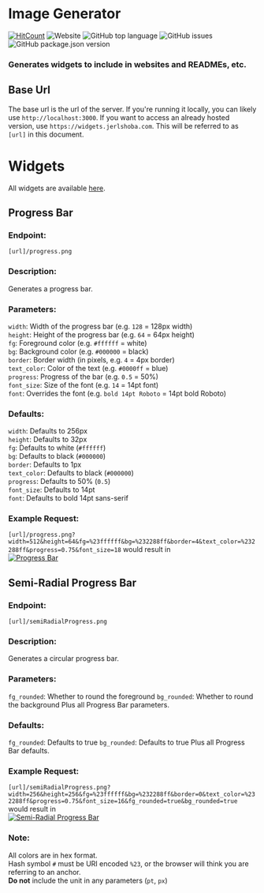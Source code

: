 # Image Generator

[![HitCount](http://hits.dwyl.com/PepperLola/img-generator.svg)](http://hits.dwyl.com/PepperLola/img-generator)
![Website](https://img.shields.io/website?style=flat-square&url=https%3A%2F%2Fwidgets.jerlshoba.com)
![GitHub top language](https://img.shields.io/github/languages/top/PepperLola/img-generator?style=flat-square)
![GitHub issues](https://img.shields.io/github/issues/PepperLola/img-generator?style=flat-square)
![GitHub package.json version](https://img.shields.io/github/package-json/v/PepperLola/img-generator?style=flat-square)

### Generates widgets to include in websites and READMEs, etc.

## Base Url
The base url is the url of the server. If you're running it locally, you can likely use `http://localhost:3000`. If you want to access an already hosted version, use `https://widgets.jerlshoba.com`. This will be referred to as `[url]` in this document.

# Widgets

All widgets are available [here](https://widgets.jerlshoba.com).

## Progress Bar

### Endpoint:
`[url]/progress.png`

### Description:
Generates a progress bar.

### Parameters:
`width`: Width of the progress bar (e.g. `128` = 128px width)  
`height`: Height of the progress bar (e.g. `64` = 64px height)  
`fg`: Foreground color (e.g. `#ffffff` = white)  
`bg`: Background color (e.g. `#000000` = black)  
`border`: Border width (in pixels, e.g. `4` = 4px border)  
`text_color`: Color of the text (e.g. `#0000ff` = blue)  
`progress`: Progress of the bar (e.g. `0.5` = 50%)  
`font_size`: Size of the font (e.g. `14` = 14pt font)  
`font`: Overrides the font (e.g. `bold 14pt Roboto` = 14pt bold Roboto)  

### Defaults:
`width`: Defaults to 256px  
`height`: Defaults to 32px  
`fg`: Defaults to white (`#ffffff`)  
`bg`: Defaults to black (`#000000`)  
`border`: Defaults to 1px  
`text_color`: Defaults to black (`#000000`)  
`progress`: Defaults to 50% (`0.5`)  
`font_size`: Defaults to 14pt  
`font`: Defaults to bold 14pt sans-serif  

### Example Request:
`[url]/progress.png?width=512&height=64&fg=%23ffffff&bg=%232288ff&border=4&text_color=%232288ff&progress=0.75&font_size=18` would result in  
[![Progress Bar](https://widgets.jerlshoba.com/progress.png?width=512&height=64&fg=%23ffffff&bg=%232288ff&border=4&text_color=%232288ff&progress=0.75&font_size=18)](https://widgets.jerlshoba.com/progress.png?width=512&height=64&fg=%23ffffff&bg=%232288ff&border=4&text_color=%232288ff&progress=0.75&font_size=18)

## Semi-Radial Progress Bar

### Endpoint:
`[url]/semiRadialProgress.png`

### Description:
Generates a circular progress bar.

### Parameters:
`fg_rounded`: Whether to round the foreground
`bg_rounded`: Whether to round the background
Plus all Progress Bar parameters.

### Defaults:
`fg_rounded`: Defaults to true
`bg_rounded`: Defaults to true
Plus all Progress Bar defaults.

### Example Request:
`[url]/semiRadialProgress.png?width=256&height=256&fg=%23ffffff&bg=%232288ff&border=0&text_color=%232288ff&progress=0.75&font_size=16&fg_rounded=true&bg_rounded=true` would result in  
[![Semi-Radial Progress Bar](https://widgets.jerlshoba.com/semiRadialProgress.png?width=256&height=256&fg=%23ffffff&bg=%232288ff&border=0&text_color=%232288ff&progress=0.75&font_size=16&fg_rounded=true&bg_rounded=true)](https://widgets.jerlshoba.com/semiRadialProgress.png?width=256&height=256&fg=%23ffffff&bg=%232288ff&border=0&text_color=%232288ff&progress=0.75&font_size=16&fg_rounded=true&bg_rounded=true)

### Note:
All colors are in hex format.  
Hash symbol `#` must be URI encoded `%23`, or the browser will think you are referring to an anchor.  
**Do not** include the unit in any parameters (`pt`, `px`)
